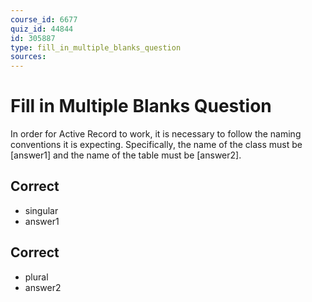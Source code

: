 ```yaml
---
course_id: 6677
quiz_id: 44844
id: 305887
type: fill_in_multiple_blanks_question
sources:
---
```


# Fill in Multiple Blanks Question

In order for Active Record to work, it is necessary to follow the naming
conventions it is expecting. Specifically, the name of the class must be
[answer1] and the name of the table must be [answer2].

## Correct

- singular
- answer1

## Correct

- plural
- answer2
